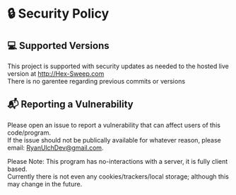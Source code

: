 # :lock: Security Policy

## :computer: Supported Versions

This project is supported with security updates as needed to the hosted live version at http://Hex-Sweep.com  
There is no garentee regarding previous commits or versions

## :mailbox_with_mail: Reporting a Vulnerability

Please open an issue to report a vulnerability that can affect users of this code/program.  
If the issue should not be publically available for whatever reason, please email: RyanUlchDev@gmail.com.  

Please Note: This program has no-interactions with a server, it is fully client based.  
Currently there is not even any cookies/trackers/local storage; although this may change in the future.
